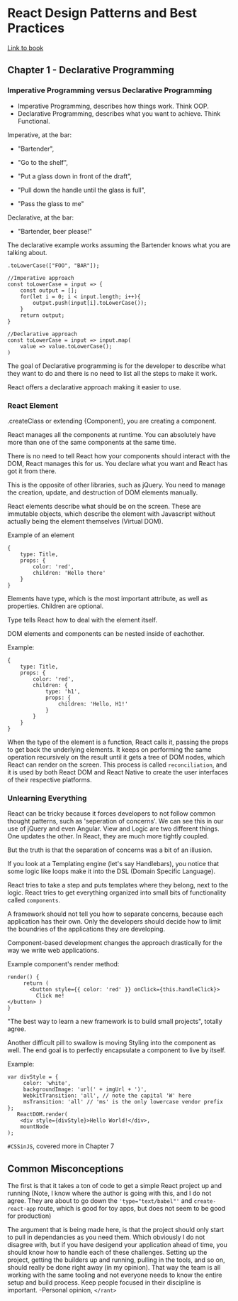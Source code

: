 # React Design Patterns and Best Practices

[Link to book](https://www.packtpub.com/web-development/react-design-patterns-and-best-practices)

## Chapter 1 - Declarative Programming

### Imperative Programming versus Declarative Programming

- Imperative Programming, describes how things work. Think OOP.
- Declarative Programming, describes what you want to achieve. Think Functional.

Imperative, at the bar:
- "Bartender",

- "Go to the shelf",

- "Put a glass down in front of the draft",

- "Pull down the handle until the glass is full",

- "Pass the glass to me"

Declarative, at the bar:
- "Bartender, beer please!"

The declarative example works assuming the Bartender knows what you are talking about.

```
.toLowerCase(["FOO", "BAR"]);

//Imperative approach
const toLowerCase = input => {
    const output = [];
    for(let i = 0; i < input.length; i++){
        output.push(input[i].toLowerCase());
    }
    return output;
}

//Declarative approach
const toLowerCase = input => input.map(
    value => value.toLowerCase();
)
```

The goal of Declarative programming is for the developer to describe what they want to do
and there is no need to list all the steps to make it work.

React offers a declarative approach making it easier to use.

### React Element

.createClass or extending {Component}, you are creating a component.

React manages all the components at runtime. You can absolutely have more than one of the
same components at the same time.

There is no need to tell React how your components should interact with the DOM, React manages this for us.
You declare what you want and React has got it from there.

This is the opposite of other libraries, such as jQuery. You need to manage the creation, update, and
destruction of DOM elements manually.

React elements describe what should be on the screen. These are immutable objects, which describe the element
with Javascript without actually being the element themselves (Virtual DOM).

Example of an element
```
{
    type: Title,
    props: {
        color: 'red',
        children: 'Hello there'
    }
}
```

Elements have type, which is the most important attribute, as well as properties.
Children are optional.

Type tells React how to deal with the element itself.

DOM elements and components can be nested inside of eachother.

Example:
```
{
    type: Title,
    props: {
        color: 'red',
        children: {
            type: 'h1',
            props: {
                children: 'Hello, H1!'
            }
        }
    }
}
```

When the type of the element is a function, React calls it, passing the props to get back the
underlying elements. It keeps on performing the same operation recursively on the result
until it gets a tree of DOM nodes, which React can render on the screen. This process is
called `reconciliation`, and it is used by both React DOM and React Native to create the user
interfaces of their respective platforms.

### Unlearning Everything
React can be tricky because it forces developers to not follow common thought patterns, such as 'seperation of concerns'.
We can see this in our use of jQuery and even Angular. View and Logic are two different things. One updates the other.
In React, they are much more tightly coupled. 

But the truth is that the separation of concerns was a bit of an illusion. 

If you look at a Templating engine (let's say Handlebars), you notice that some logic like loops make it into the DSL
(Domain Specific Language). 

React tries to take a step and puts templates where they belong, next to the logic. React tries to get everything organized
into small bits of functionality called `components`. 

A framework should not tell you how to separate concerns, because each application has their own. Only the developers should decide how to limit the boundries of the applications they are developing. 

Component-based development changes the approach drastically for the way we write web applications.

Example component's render method:

```
render() {
     return (
       <button style={{ color: 'red' }} onClick={this.handleClick}>
         Click me!
</button> )
}
```

"The best way to learn a new framework is to build small projects", totally agree.

Another difficult pill to swallow is moving Styling into the component as well. The end goal is to perfectly encapsulate a component to live by itself. 

Example:
```
var divStyle = {
     color: 'white',
     backgroundImage: 'url(' + imgUrl + ')',
     WebkitTransition: 'all', // note the capital 'W' here
     msTransition: 'all' // 'ms' is the only lowercase vendor prefix
};
   ReactDOM.render(
    <div style={divStyle}>Hello World!</div>,
    mountNode
);
```

`#CSSinJS`, covered more in Chapter 7

## Common Misconceptions

The first is that it takes a ton of code to get a simple React project up and running (Note, I know where the author is going with this, and I do not agree. They are about to go down the `'type="text/babel"'` and `create-react-app` route, which is good for toy apps, but does not seem to be good for production)

The argument that is being made here, is that the project should only start to pull in dependancies as you need them. Which obviously I do not disagree with, but if you have desigend your application ahead of time, you should know how to handle each of these challenges. Setting up the project, getting the builders up and running, pulling in the tools, and so on, should really be done right away (in my opinion). That way the team is all working with the same tooling and not everyone needs to know the entire setup and build process. Keep people focused in their discipline is important. -Personal opinion, `</rant>`


